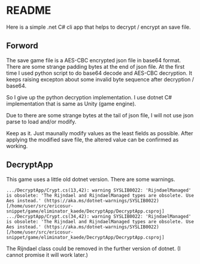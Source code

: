 # README

Here is a simple .net C# cli app that helps to decrypt / encrypt an save file.

## Forword

The save game file is a AES-CBC encrypted json file in base64 format.
There are some strange padding bytes at the end of json file.
At the first time I used python script to do base64 decode and
AES-CBC decryption. It keeps raising excepton about some invalid
byte sequence after decryption / base64.

So I give up the python decryption implementation. I use dotnet
C# implementation that is same as Unity (game engine).

Due to there are some strange bytes at the tail of json file, I
will not use json parse to load and/or modify.

Keep as it. Just maunally modify values as the least fields as possible.
After applying the modified save file, the altered value can be confirmed
as working.

## DecryptApp

This game uses a little old dotnet version. There are some warnings.

```
.../DecryptApp/Crypt.cs(13,42): warning SYSLIB0022: 'RijndaelManaged' is obsolete: 'The Rijndael and RijndaelManaged types are obsolete. Use Aes instead.' (https://aka.ms/dotnet-warnings/SYSLIB0022) [/home/user/src/ericosur-snippet/game/eliminator_kaede/DecryptApp/DecryptApp.csproj]
.../DecryptApp/Crypt.cs(34,42): warning SYSLIB0022: 'RijndaelManaged' is obsolete: 'The Rijndael and RijndaelManaged types are obsolete. Use Aes instead.' (https://aka.ms/dotnet-warnings/SYSLIB0022) [/home/user/src/ericosur-snippet/game/eliminator_kaede/DecryptApp/DecryptApp.csproj]
```

The Rijndael class could be removed in the further version of dotnet. (I cannot promise it will work later.)
